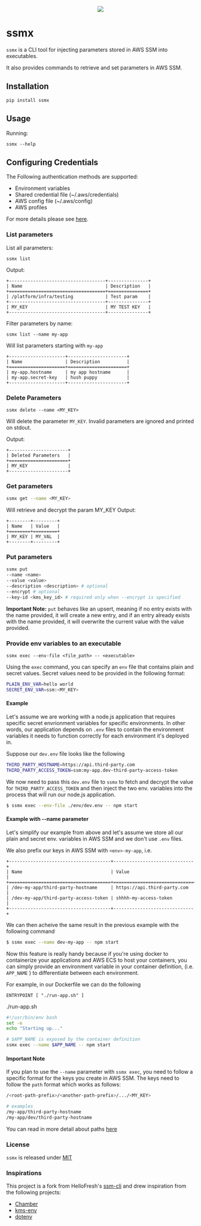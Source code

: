 <p align="center">
    <img src="https://user-images.githubusercontent.com/8130149/50049737-de4c4180-00b9-11e9-977a-f8432d207365.png">
</p>

# ssmx

`ssmx` is a CLI tool for injecting parameters stored in AWS SSM into executables.

It also provides commands to retrieve and set parameters in AWS SSM.

## Installation

```
pip install ssmx
```

## Usage

Running:

```
ssmx --help
```

## Configuring Credentials

The Following authentication methods are supported:

- Environment variables
- Shared credential file (~/.aws/credentials)
- AWS config file (~/.aws/config)
- AWS profiles

For more details please see [here](http://boto3.readthedocs.io/en/latest/guide/configuration.html).

### List parameters

List all parameters:

```
ssmx list
```

Output:

```
+------------------------------------+---------------+
| Name                               | Description   |
+====================================+===============+
| /platform/infra/testing            | Test param    |
+------------------------------------+---------------+
| MY_KEY                             | MY TEST KEY   |
+------------------------------------+---------------+
```

Filter parameters by name:

```
ssmx list --name my-app
```

Will list parameters starting with `my-app`

```
+---------------------+----------------------+
| Name                | Description          |
+=====================+======================+
| my-app.hostname     | my app hostname      |
| my-app.secret-key   | hush puppy           |
+---------------------+----------------------+
```

### Delete Parameters

```
ssmx delete --name <MY_KEY>
```

Will delete the parameter `MY_KEY`. Invalid parameters are ignored and printed on stdout.

Output:

```
+----------------------+
| Deleted Parameters   |
+======================+
| MY_KEY               |
+----------------------+
```

### Get parameters

```bash
ssmx get --name <MY_KEY>
```

Will retrieve and decrypt the param MY_KEY
Output:

```
+--------+---------+
| Name   | Value   |
+========+=========+
| MY_KEY | MY_VAL  |
+--------+---------+
```

### Put parameters

```bash
ssmx put
--name <name>
--value <value>
--description <description> # optional
--encrypt # optional
--key-id <kms_key_id> # required only when --encrypt is specified
```

**Important Note:** `put` behaves like an upsert, meaning if no entry exists with the name provided, it will create a new entry, and if an entry already exists with the name provided, it will overwrite the current value with the value provided.

### Provide env variables to an executable

```
ssmx exec --env-file <file_path> -- <executable>
```

Using the `exec` command, you can specify an `env` file that contains plain and secret values. Secret values need to be provided in the following format:

```bash
PLAIN_ENV_VAR=hello world
SECRET_ENV_VAR=ssm:<MY_KEY>
```

#### Example

Let's assume we are working with a node.js application that requires specific secret envrionment variables for specific environments. In other words, our application depends on `.env` files to contain the environment variables it needs to function correctly for each environment it's deployed in.

Suppose our `dev.env` file looks like the following

```bash
THIRD_PARTY_HOSTNAME=https://api.third-party.com
THIRD_PARTY_ACCESS_TOKEN=ssm:my-app.dev-third-party-access-token
```

We now need to pass this `dev.env` file to `ssmx` to fetch and decrypt the value for `THIRD_PARTY_ACCESS_TOKEN` and then inject the two env. variables into the process that will run our node.js application.

```bash
$ ssmx exec --env-file ./env/dev.env -- npm start
```

#### Example with --name parameter

Let's simplify our example from above and let's assume we store all our plain and secret env. variables in AWS SSM and we don't use `.env` files.

We also prefix our keys in AWS SSM with `<env>-my-app`, i.e.

```
+--------------------------------------+------------------------------+
| Name                                 | Value                        |
+======================================+==============================+
| /dev-my-app/third-party-hostname     | https://api.third-party.com  |
| /dev-my-app/third-party-access-token | shhhh-my-access-token        |
+--------------------------------------+------------------------------+
```

We can then acheive the same result in the previous example with the following command

```bash
$ ssmx exec --name dev-my-app -- npm start
```

Now this feature is really handy because if you're using docker to containerize your applications and AWS ECS to host your containers, you can simply provide an environment variable in your container definition, (i.e. `APP_NAME` ) to differentiate between each environment.

For example, in our Dockerfile we can do the following 

```docker
ENTRYPOINT [ "./run-app.sh" ]
```

./run-app.sh

```bash
#!/usr/bin/env bash
set -e
echo "Starting up..."

# $APP_NAME is exposed by the container definition 
ssmx exec --name $APP_NAME -- npm start
```

#### Important Note

If you plan to use the `--name` parameter with `ssmx exec`, you need to follow a specific format for the keys you create in AWS SSM. The keys need to follow the `path` format which works as follows:

```bash
/<root-path-prefix>/<another-path-prefix>/.../<MY_KEY>

# examples
/my-app/third-party-hostname
/my-app/dev/third-party-hostname
```

You can read in more detail about paths [here](https://docs.aws.amazon.com/systems-manager/latest/APIReference/API_GetParametersByPath.html#systemsmanager-GetParametersByPath-request-Path)

### License

`ssmx` is released under [MIT](./LICENSE)

### Inspirations

This project is a fork from HelloFresh's [ssm-cli](https://github.com/hellofresh/ssm-cli) and drew inspiration from the following projects:

- [Chamber](https://github.com/segmentio/chamber)
- [kms-env](https://github.com/ukayani/kms-env)
- [dotenv](https://github.com/theskumar/python-dotenv)
